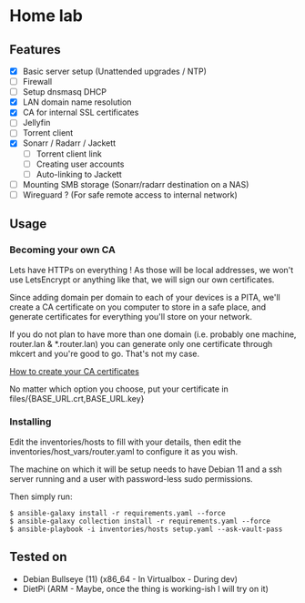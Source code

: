 # Home lab

## Features

- [x] Basic server setup (Unattended upgrades / NTP)
- [ ] Firewall
- [ ] Setup dnsmasq DHCP
- [x] LAN domain name resolution
- [x] CA for internal SSL certificates
- [ ] Jellyfin
- [ ] Torrent client
- [x] Sonarr / Radarr / Jackett
    - [ ] Torrent client link
    - [ ] Creating user accounts
    - [ ] Auto-linking to Jackett
- [ ] Mounting SMB storage (Sonarr/radarr destination on a NAS)
- [ ] Wireguard ? (For safe remote access to internal network)

## Usage

### Becoming your own CA

Lets have HTTPs on everything ! As those will be local addresses, we won't use LetsEncrypt or anything like that, we will sign our own certificates.

Since adding domain per domain to each of your devices is a PITA, we'll create a CA certificate on you computer to store in a safe place, and generate certificates for everything you'll store on your network.

If you do not plan to have more than one domain (i.e. probably one machine, router.lan & *.router.lan) you can generate only one certificate through mkcert and you're good to go. That's not my case.

[How to create your CA certificates](/be-your-own-ca.md)

No matter which option you choose, put your certificate in files/{BASE_URL.crt,BASE_URL.key}

### Installing

Edit the inventories/hosts to fill with your details, then edit the inventories/host_vars/router.yaml to configure it as you wish.

The machine on which it will be setup needs to have Debian 11 and a ssh server running and a user with password-less sudo permissions.

Then simply run:
```
$ ansible-galaxy install -r requirements.yaml --force
$ ansible-galaxy collection install -r requirements.yaml --force
$ ansible-playbook -i inventories/hosts setup.yaml --ask-vault-pass
```

## Tested on

- Debian Bullseye (11) (x86_64 - In Virtualbox - During dev)
- DietPi (ARM - Maybe, once the thing is working-ish I will try on it)
